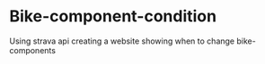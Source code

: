 # Bike-component-condition
Using strava api creating a website showing when to change bike-components
